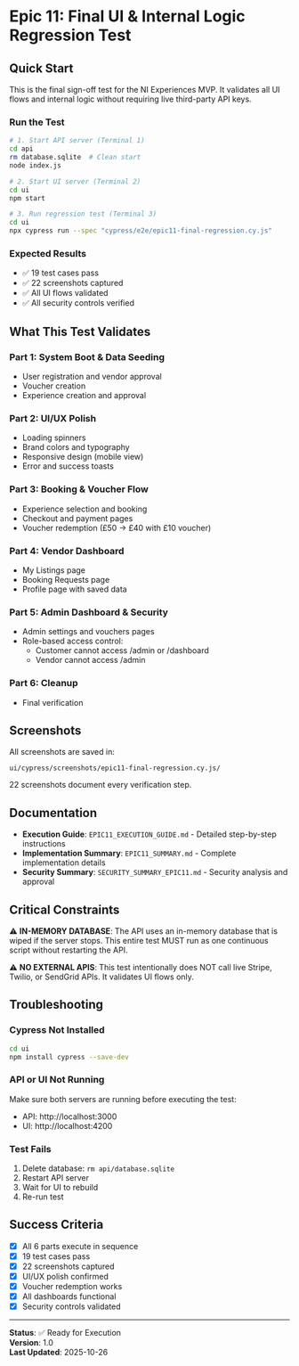 # Epic 11: Final UI & Internal Logic Regression Test

## Quick Start

This is the final sign-off test for the NI Experiences MVP. It validates all UI flows and internal logic without requiring live third-party API keys.

### Run the Test

```bash
# 1. Start API server (Terminal 1)
cd api
rm database.sqlite  # Clean start
node index.js

# 2. Start UI server (Terminal 2)
cd ui
npm start

# 3. Run regression test (Terminal 3)
cd ui
npx cypress run --spec "cypress/e2e/epic11-final-regression.cy.js"
```

### Expected Results

- ✅ 19 test cases pass
- ✅ 22 screenshots captured
- ✅ All UI flows validated
- ✅ All security controls verified

## What This Test Validates

### Part 1: System Boot & Data Seeding
- User registration and vendor approval
- Voucher creation
- Experience creation and approval

### Part 2: UI/UX Polish
- Loading spinners
- Brand colors and typography
- Responsive design (mobile view)
- Error and success toasts

### Part 3: Booking & Voucher Flow
- Experience selection and booking
- Checkout and payment pages
- Voucher redemption (£50 → £40 with £10 voucher)

### Part 4: Vendor Dashboard
- My Listings page
- Booking Requests page
- Profile page with saved data

### Part 5: Admin Dashboard & Security
- Admin settings and vouchers pages
- Role-based access control:
  - Customer cannot access /admin or /dashboard
  - Vendor cannot access /admin

### Part 6: Cleanup
- Final verification

## Screenshots

All screenshots are saved in:
```
ui/cypress/screenshots/epic11-final-regression.cy.js/
```

22 screenshots document every verification step.

## Documentation

- **Execution Guide**: `EPIC11_EXECUTION_GUIDE.md` - Detailed step-by-step instructions
- **Implementation Summary**: `EPIC11_SUMMARY.md` - Complete implementation details
- **Security Summary**: `SECURITY_SUMMARY_EPIC11.md` - Security analysis and approval

## Critical Constraints

⚠️ **IN-MEMORY DATABASE**: The API uses an in-memory database that is wiped if the server stops. This entire test MUST run as one continuous script without restarting the API.

⚠️ **NO EXTERNAL APIS**: This test intentionally does NOT call live Stripe, Twilio, or SendGrid APIs. It validates UI flows only.

## Troubleshooting

### Cypress Not Installed

```bash
cd ui
npm install cypress --save-dev
```

### API or UI Not Running

Make sure both servers are running before executing the test:
- API: http://localhost:3000
- UI: http://localhost:4200

### Test Fails

1. Delete database: `rm api/database.sqlite`
2. Restart API server
3. Wait for UI to rebuild
4. Re-run test

## Success Criteria

- [x] All 6 parts execute in sequence
- [x] 19 test cases pass
- [x] 22 screenshots captured
- [x] UI/UX polish confirmed
- [x] Voucher redemption works
- [x] All dashboards functional
- [x] Security controls validated

---

**Status**: ✅ Ready for Execution  
**Version**: 1.0  
**Last Updated**: 2025-10-26
